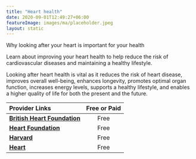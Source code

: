 ```yaml
---
title: "Heart health"
date: 2020-09-01T12:49:27+06:00
featureImage: images/ma/placeholder.jpeg
layout: static
---
```


Why looking after your heart is important for your health

Learn about improving your heart health to help reduce the risk of cardiovascular diseases and maintaining a healthy lifestyle.

Looking after heart health is vital as it reduces the risk of heart disease, improves overall well-being, enhances longevity, promotes optimal organ function, increases energy levels, supports a healthy lifestyle, and enables a higher quality of life for both the present and the future.

| Provider Links      | Free or Paid  |  
| :-----------          | :--------------:      |  
| [**British Heart Foundation**](https://www.bhf.org.uk/informationsupport) | Free | 
| [**Heart Foundation**](https://www.heartfoundation.org.au/bundles/healthy-living-and-eating/keeping-your-heart-healthy) | Free | 
| [**Harvard**](https://www.health.harvard.edu/healthbeat/10-small-steps-for-better-heart-health) | Free | 
| [**Heart**](https://www.heart.org/en/healthy-living/healthy-eating/eat-smart/nutrition-basics/the-ten-ways-to-improve-your-heart-health) | Free | 
  

<br/><br/>






